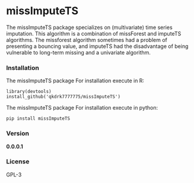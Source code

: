 # missImputeTS

 The missImputeTS package specializes on (multivariate) time series imputation. This algorithm is a combination of missForest and imputeTS algorithms. The missforest algorithm sometimes had a problem of presenting a bouncing value, and imputeTS had the disadvantage of being vulnerable to long-term missing and a univariate algorithm.

### Installation
 The missImputeTS package For installation execute in R:
```
library(devtools)
install_github('qkdrk7777775/missImputeTS')
```

The missImputeTS package For installation execute in python:
```
pip install missImputeTS
```
###


### Version
**0.0.0.1**

### License
GPL-3
